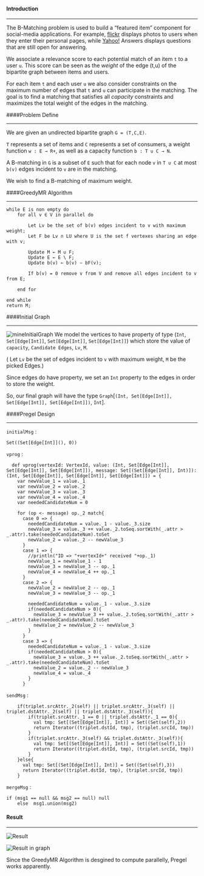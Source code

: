 #### Introduction

***

The B-Matching problem is used to build a “featured item” component for social-media applications. For example, [flickr](https://www.flickr.com) displays photos to users when they enter their personal pages, while [Yahoo!](https://www.yahoo.com) Answers displays questions that are still open for answering.

We associate a relevance score to each potential match of an item `t` to a user `u`. This score can be seen as the *weight* of the edge (t,u) of the bipartite graph between items and users. 

For each item `t` and each user `u` we also consider constraints on the maximum number of edges that `t` and `u` can participate in the matching. The goal is to find a matching that satisfies all *capacity* constraints and maximizes the total weight of the edges in the matching. 


####Problem Define

***

We are given an undirected bipartite graph `G = (T,C,E)`.
 
 `T` represents a set of items and `C` represents a set of consumers, a weight function `w : E → R+`, as well as a capacity function `b : T ∪ C → N`. 
 
 A B-matching in `G` is a subset of `E` such that for each node `v` in `T ∪ C` at most `b(v)` edges incident to `v` are in the matching. 
 
 We wish to find a B-matching of maximum weight.



####GreedyMR Algorithm

***

	while E is non empty do 
		for all v ∈ V in parallel do
		
			Let Lv be the set of b(v) edges incident to v with maximum weight;
			Let F be Lv ∩ LU where U is the set f vertexes sharing an edge with v; 
			
			Update M ← M ∪ F;
			Update E ← E \ F;
			Update b(v) ← b(v) − bF(v);
			
			If b(v) = 0 remove v from V and remove all edges incident to v from E;
			
		end for 
		
	end while 
	return M;
	
####Initial Graph

***

![mineInitialGraph](http://i.imgur.com/MVrCr2M.png)
We model the vertices to have property of type (`Int`, `Set[Edge[Int]]`, `Set[Edge[Int]]`, `Set[Edge[Int]]`) which store the value of `capacity`, `Candidate Edges`, `Lv`, `M`.

( Let `Lv` be the set of edges incident to `v` with maximum weight, `M` be the picked Edges.) 

Since edges do have property, we set an `Int` property to the edges in order to store the weight. 

So, our final graph will have the type `Graph`[`(Int, Set[Edge[Int]], Set[Edge[Int]], Set[Edge[Int]])`, `Int`]. 



####Pregel Design

***


`initialMsg` : 

	Set((Set[Edge[Int]](), 0))

`vprog` : 

      def vprog(vertexId: VertexId, value: (Int, Set[Edge[Int]], Set[Edge[Int]], Set[Edge[Int]]), message: Set[(Set[Edge[Int]], Int)]): (Int, Set[Edge[Int]], Set[Edge[Int]], Set[Edge[Int]]) = {
        var newValue_1 = value._1
        var newValue_2 = value._2
        var newValue_3 = value._3
        var newValue_4 = value._4
        var neededCandidateNum = 0

        for (op <- message) op._2 match{
          case 0 => {
            neededCandidateNum = value._1 - value._3.size
            newValue_3 = value._3 ++ value._2.toSeq.sortWith(_.attr > _.attr).take(neededCandidateNum).toSet
            newValue_2 = value._2 -- newValue_3
          }
          case 1 => {
            //println("ID => "+vertexId+" received "+op._1)
            newValue_1 = newValue_1 - 1
            newValue_3 = newValue_3 -- op._1
            newValue_4 = newValue_4 ++ op._1
          }
          case 2 => {
            newValue_2 = newValue_2 -- op._1
            newValue_3 = newValue_3 -- op._1

            neededCandidateNum = value._1 - value._3.size
            if(neededCandidateNum > 0){
              newValue_3 = newValue_3 ++ value._2.toSeq.sortWith(_.attr > _.attr).take(neededCandidateNum).toSet
              newValue_2 = newValue_2 -- newValue_3
            }
          }
          case 3 => {
            neededCandidateNum = value._1 - value._3.size
            if(neededCandidateNum > 0){
              newValue_3 = value._3 ++ value._2.toSeq.sortWith(_.attr > _.attr).take(neededCandidateNum).toSet
              newValue_2 = value._2 -- newValue_3
              newValue_4 = value._4
            }
          }


`sendMsg` :


        if(triplet.srcAttr._2(self) || triplet.srcAttr._3(self) || triplet.dstAttr._2(self) || triplet.dstAttr._3(self)){
            if(triplet.srcAttr._1 == 0 || triplet.dstAttr._1 == 0){
              val tmp: Set[(Set[Edge[Int]], Int)] = Set((Set(self),2))
              return Iterator((triplet.dstId, tmp), (triplet.srcId, tmp))
            }
            if(triplet.srcAttr._3(self) && triplet.dstAttr._3(self)){
              val tmp: Set[(Set[Edge[Int]], Int)] = Set((Set(self),1))
              return Iterator((triplet.dstId, tmp), (triplet.srcId, tmp))
            }
        }else{
          val tmp: Set[(Set[Edge[Int]], Int)] = Set((Set(self),3))
          return Iterator((triplet.dstId, tmp), (triplet.srcId, tmp))
        }


`mergeMsg` :

	if (msg1 == null && msg2 == null) null
        else  msg1.union(msg2)
    

#### Result

***

![Result](http://i.imgur.com/d9nYIjl.png)


![Result in graph](http://i.imgur.com/APV3St4.png)

Since the GreedyMR Algorithm is desgined to compute parallelly, Pregel works apparently. 


